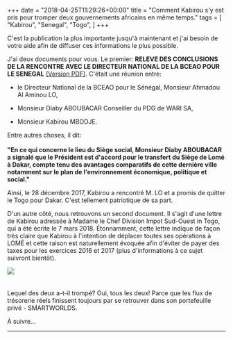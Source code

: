 
+++
date = "2018-04-25T11:29:26+00:00"
title = "Comment Kabirou s'y est pris pour tromper deux gouvernements africains en même temps."
tags = [
    "Kabirou",
    "Senegal",
    "Togo",
]
+++

C'est la publication la plus importante jusqu'à maintenant et j'ai besoin de votre aide afin de diffuser ces informations le plus possible.
<!--more-->

J'ai deux documents pour vous. Le premier:
**RELEVE DES CONCLUSIONS DE LA RENCONTRE AVEC LE DIRECTEUR NATIONAL DE LA BCEAO POUR LE SENEGAL** [(Version PDF)](https://res.cloudinary.com/vincentstradic/image/upload/v1524652202/post7A/post7A_doc1.pdf). C'était une réunion entre:

- le Directeur National de la BCEAO pour le Sénégal, Monsieur Ahmadou Al Aminou LO,

- Monsieur Diaby ABOUBACAR Conseiller du PDG de WARI SA,

- Monsieur Kabirou MBODJE.

Entre autres choses, il dit:<br></br>
**"En ce qui concerne le lieu du Siège social, Monsieur Diaby ABOUBACAR a signalé que le Président est d'accord pour le transfert du Siège de Lomé à Dakar, compte tenu des avantages comparatifs de cette dernière ville notamment sur le plan de l'environnement économique, politique et social."**

Ainsi, le 28 décembre 2017, Kabirou a rencontré M. LO et a promis de quitter le Togo pour Dakar. C'est tellement patriotique de sa part.

D'un autre côté, nous retrouvons un second document. Il s'agit d'une lettre de Kabirou adressée à Madame le Chef Division Impot Sud-Ouest in Togo, qui a été écrite le 7 mars 2018. Étonnamment, cette lettre indique de façon très claire que Kabirou à l'intention de déplacer toutes ses opérations à LOMÉ et cette raison est naturellement évoquée afin d'éviter de payer des taxes pour les exercices 2016 et 2017 (plus d'informations à ce sujet suivront bientôt).

<div class="container" style="width:auto">
  <a target="blank" href="https://res.cloudinary.com/vincentstradic/image/upload/v1524651851/post7A/post7A_pic1.jpg">
    <img src="https://res.cloudinary.com/vincentstradic/image/upload/v1524651851/post7A/post7A_pic1.jpg" style="max-width:100%">
  </a>
</div>
<br></br>
Lequel des deux a-t-il trompé? Oui, tous les deux! Parce que les flux de trésorerie réels finissent toujours par se retrouver dans son portefeuille privé - SMARTWORLDS.

À suivre...
<hr>
